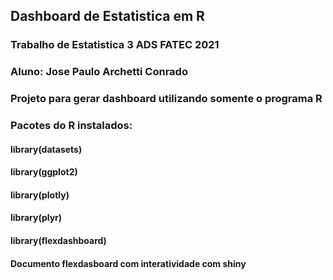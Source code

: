 ## Dashboard de Estatistica em R

### Trabalho de Estatistica 3 ADS FATEC 2021
### Aluno: Jose Paulo Archetti Conrado
### Projeto para gerar dashboard utilizando somente o programa R

### Pacotes do R instalados:

#### library(datasets)
#### library(ggplot2)
#### library(plotly)
#### library(plyr)
#### library(flexdashboard)
#### Documento flexdasboard com interatividade com shiny
